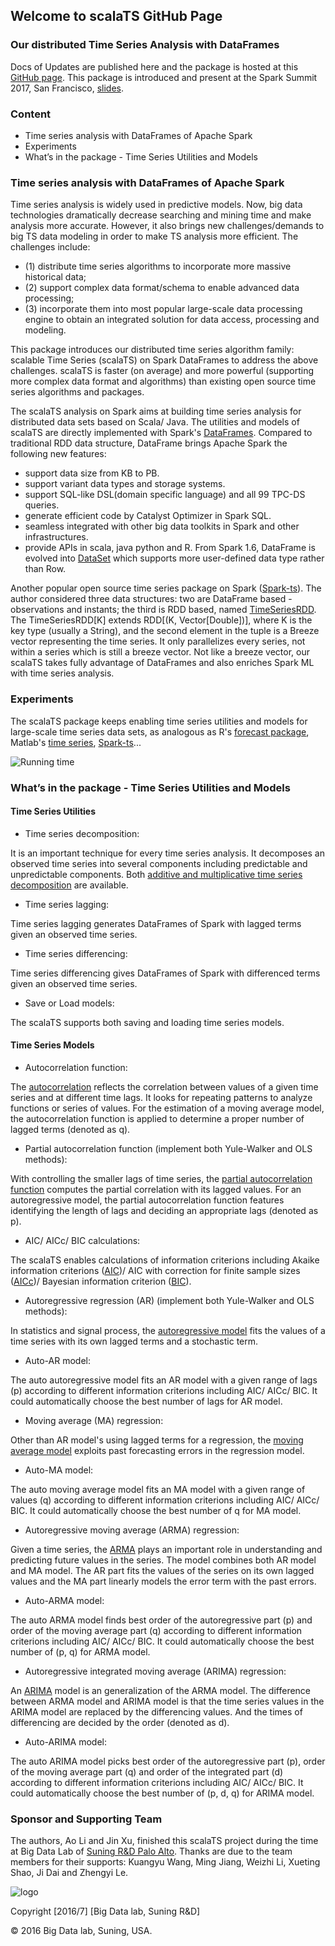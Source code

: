 ## Welcome to scalaTS GitHub Page
### Our distributed Time Series Analysis with DataFrames

Docs of Updates are published here and the package is hosted at this [GitHub page](https://github.com/liao-iu/scalaTS/tree/master/scalaTS). This package is introduced and present at the Spark Summit 2017, San Francisco, [slides](https://www.slideshare.net/databricks/machine-learning-as-a-service-apache-spark-mllib-enrichment-and-webbased-codeless-modeling-with-zhengyi-le).

### Content

-	Time series analysis with DataFrames of Apache Spark
-	Experiments
-	What’s in the package - Time Series Utilities and Models

### Time series analysis with DataFrames of Apache Spark

Time series analysis is widely used in predictive models. Now, big data technologies dramatically decrease searching and mining time and make analysis more accurate. However, it also brings new challenges/demands to big TS data modeling in order to make TS analysis more efficient. The challenges include:
- (1) distribute time series algorithms to incorporate more massive historical data;
- (2) support complex data format/schema to enable advanced data processing;
- (3) incorporate them into most popular large-scale data processing engine to obtain an integrated solution for data access, processing and modeling.

This package introduces our distributed time series algorithm family: scalable Time Series (scalaTS) on Spark DataFrames to address the above challenges. scalaTS is faster (on average) and more powerful (supporting more complex data format and algorithms) than existing open source time series algorithms and packages.

The scalaTS analysis on Spark aims at building time series analysis for distributed data sets based on Scala/ Java. The utilities and models of scalaTS are directly implemented with Spark's [DataFrames](http://spark.apache.org/docs/latest/sql-programming-guide.html#dataframe-operations). Compared to traditional RDD data structure, DataFrame brings Apache Spark the following new features:
- support data size from KB to PB.
- support variant data types and storage systems.
- support SQL-like DSL(domain specific language) and all 99 TPC-DS queries.
- generate efficient code by Catalyst Optimizer in Spark SQL.
- seamless integrated with other big data toolkits in Spark and other infrastructures.
- provide APIs in scala, java python and R.
From Spark 1.6, DataFrame is evolved into [DataSet](https://databricks.com/blog/2016/01/04/introducing-apache-spark-datasets.html) which supports more user-defined data type rather than Row.

Another popular open source time series package on Spark ([Spark-ts](http://sryza.github.io/spark-timeseries/0.3.0/index.html)). The author considered three data structures: two are DataFrame based - observations and instants; the third is RDD based, named [TimeSeriesRDD](https://blog.cloudera.com/blog/2015/12/spark-ts-a-new-library-for-analyzing-time-series-data-with-apache-spark/). The TimeSeriesRDD[K] extends RDD[(K, Vector[Double])], where K is the key type (usually a String), and the second element in the tuple is a Breeze vector representing the time series. It only parallelizes every series, not within a series which is still a breeze vector. Not like a breeze vector, our scalaTS takes fully advantage of DataFrames and also enriches Spark ML with time series analysis.

### Experiments

The scalaTS package keeps enabling time series utilities and models for large-scale time series data sets, as analogous as R's [forecast package](https://cran.r-project.org/web/packages/forecast), Matlab's [time series](http://www.mathworks.com/help/matlab/time-series.html), [Spark-ts](http://sryza.github.io/spark-timeseries/0.3.0/index.html)...

![Running time](https://github.com/liao-iu/scalaTS/raw/master/docs/images/runningTime.png)

### What’s in the package - Time Series Utilities and Models
#### Time Series Utilities
* Time series decomposition:

It is an important technique for every time series analysis. It decomposes an observed time series into several components including predictable and unpredictable components. Both [additive and multiplicative time series decomposition](https://en.wikipedia.org/wiki/Decomposition_of_time_series) are available.
* Time series lagging:

Time series lagging generates DataFrames of Spark with lagged terms given an observed time series.
* Time series differencing:

Time series differencing gives DataFrames of Spark with differenced terms given an observed time series.
* Save or Load models:

The scalaTS supports both saving and loading time series models.

#### Time Series Models
* Autocorrelation function:

The [autocorrelation](https://en.wikipedia.org/wiki/Autocorrelation) reflects the correlation between values of a given time series and at different time lags. It looks for repeating patterns to analyze functions or series of values. For the estimation of a moving average model, the autocorrelation function is applied to determine a proper number of lagged terms (denoted as q).
* Partial autocorrelation function (implement both Yule-Walker and OLS methods):

With controlling the smaller lags of time series, the [partial autocorrelation function](https://en.wikipedia.org/wiki/Partial_autocorrelation_function) computes the partial correlation with its lagged values. For an autoregressive model, the partial autocorrelation function features identifying the length of lags and deciding an appropriate lags (denoted as p).
* AIC/ AICc/ BIC calculations:

The scalaTS enables calculations of information criterions including Akaike information criterions ([AIC](https://en.wikipedia.org/wiki/Akaike_information_criterion))/ AIC with correction for finite sample sizes ([AICc](https://en.wikipedia.org/wiki/Akaike_information_criterion))/ Bayesian information criterion ([BIC](https://en.wikipedia.org/wiki/Bayesian_information_criterion)).
* Autoregressive regression (AR) (implement both Yule-Walker and OLS methods):

In statistics and signal process, the [autoregressive model](https://www.otexts.org/fpp/8/3) fits the values of a time series with its own lagged terms and a stochastic term.
* Auto-AR model:

The auto autoregressive model fits an AR model with a given range of lags (p) according to different information criterions including AIC/ AICc/ BIC. It could automatically choose the best number of lags for AR model.
* Moving average (MA) regression:

Other than AR model's using lagged terms for a regression, the [moving average model](https://www.otexts.org/fpp/8/4) exploits past forecasting errors in the regression model.
* Auto-MA model:

The auto moving average model fits an MA model with a given range of values (q) according to different information criterions including AIC/ AICc/ BIC. It could automatically choose the best number of q for MA model.
* Autoregressive moving average (ARMA) regression:

Given a time series, the [ARMA](https://en.wikipedia.org/wiki/Autoregressive-moving-average_model) plays an important role in understanding and predicting future values in the series. The model combines both AR model and MA model. The AR part fits the values of the series on its own lagged values and the MA part linearly models the error term with the past errors.
* Auto-ARMA model:

The auto ARMA model finds best order of the autoregressive part (p) and order of the moving average part (q) according to different information criterions including AIC/ AICc/ BIC. It could automatically choose the best number of (p, q) for ARMA model.
* Autoregressive integrated moving average (ARIMA) regression:

An [ARIMA](https://en.wikipedia.org/wiki/Autoregressive_integrated_moving_average) model is an generalization of the ARMA model. The difference between ARMA model and ARIMA model is that the time series values in the ARIMA model are replaced by the differencing values. And the times of differencing are decided by the order (denoted as d).
* Auto-ARIMA model:

The auto ARIMA model picks best order of the autoregressive part (p), order of the moving average part (q) and order of the integrated part (d) according to different information criterions including AIC/ AICc/ BIC. It could automatically choose the best number of (p, d, q) for ARIMA model.


### Sponsor and Supporting Team
The authors, Ao Li and Jin Xu, finished this scalaTS project during the time at Big Data Lab of [Suning R&D Palo Alto](http://www.ussuning.com/). Thanks are due to the team members for their supports: Kuangyu Wang, Ming Jiang, Weizhi Li, Xueting Shao, Ji Dai and Zhengyi Le.

![logo](https://github.com/liao-iu/scalaTS/blob/master/docs/images/Suning_word.png)

Copyright [2016/7] [Big Data lab, Suning R&D]

© 2016 Big Data lab, Suning, USA.
